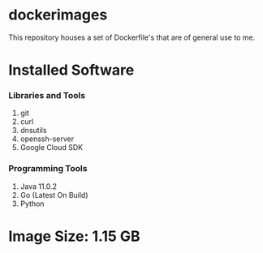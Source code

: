 # dockerimages
This repository houses a set of Dockerfile's that are of general use to me.

# Installed Software

### Libraries and Tools
1. git
2. curl
3. dnsutils 
4. openssh-server
5. Google Cloud SDK

### Programming Tools
1. Java 11.0.2
2. Go (Latest On Build)
3. Python

# Image Size: 1.15 GB